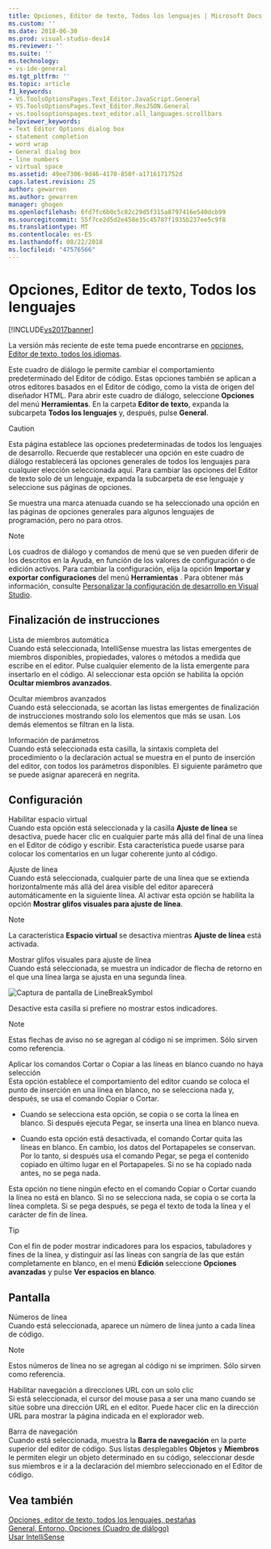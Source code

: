 ```yaml
---
title: Opciones, Editor de texto, Todos los lenguajes | Microsoft Docs
ms.custom: ''
ms.date: 2018-06-30
ms.prod: visual-studio-dev14
ms.reviewer: ''
ms.suite: ''
ms.technology:
- vs-ide-general
ms.tgt_pltfrm: ''
ms.topic: article
f1_keywords:
- VS.ToolsOptionsPages.Text_Editor.JavaScript.General
- VS.ToolsOptionsPages.Text_Editor.ResJSON.General
- vs.toolsoptionspages.text_editor.all_languages.scrollbars
helpviewer_keywords:
- Text Editor Options dialog box
- statement completion
- word wrap
- General dialog box
- line numbers
- virtual space
ms.assetid: 49ee7306-9d46-4170-850f-a1716171752d
caps.latest.revision: 25
author: gewarren
ms.author: gewarren
manager: ghogen
ms.openlocfilehash: 6fd7fc6b0c5c82c29d5f315a8797416e540dcb99
ms.sourcegitcommit: 55f7ce2d5d2e458e35c45787f1935b237ee5c9f8
ms.translationtype: MT
ms.contentlocale: es-ES
ms.lasthandoff: 08/22/2018
ms.locfileid: "47576566"
---
```

# <a name="options-text-editor-all-languages"></a>Opciones, Editor de texto, Todos los lenguajes
[!INCLUDE[vs2017banner](../../includes/vs2017banner.md)]

La versión más reciente de este tema puede encontrarse en [opciones, Editor de texto, todos los idiomas](https://docs.microsoft.com/visualstudio/ide/reference/options-text-editor-all-languages).  
  
  
Este cuadro de diálogo le permite cambiar el comportamiento predeterminado del Editor de código. Estas opciones también se aplican a otros editores basados en el Editor de código, como la vista de origen del diseñador HTML. Para abrir este cuadro de diálogo, seleccione **Opciones** del menú **Herramientas**. En la carpeta **Editor de texto**, expanda la subcarpeta **Todos los lenguajes** y, después, pulse **General**.  
  
> [!CAUTION]
>  Esta página establece las opciones predeterminadas de todos los lenguajes de desarrollo. Recuerde que restablecer una opción en este cuadro de diálogo restablecerá las opciones generales de todos los lenguajes para cualquier elección seleccionada aquí. Para cambiar las opciones del Editor de texto solo de un lenguaje, expanda la subcarpeta de ese lenguaje y seleccione sus páginas de opciones.  
  
 Se muestra una marca atenuada cuando se ha seleccionado una opción en las páginas de opciones generales para algunos lenguajes de programación, pero no para otros.  
  
> [!NOTE]
>  Los cuadros de diálogo y comandos de menú que se ven pueden diferir de los descritos en la Ayuda, en función de los valores de configuración o de edición activos. Para cambiar la configuración, elija la opción **Importar y exportar configuraciones** del menú **Herramientas** . Para obtener más información, consulte [Personalizar la configuración de desarrollo en Visual Studio](http://msdn.microsoft.com/en-us/22c4debb-4e31-47a8-8f19-16f328d7dcd3).  
  
## <a name="statement-completion"></a>Finalización de instrucciones  
 Lista de miembros automática  
 Cuando está seleccionada, IntelliSense muestra las listas emergentes de miembros disponibles, propiedades, valores o métodos a medida que escribe en el editor. Pulse cualquier elemento de la lista emergente para insertarlo en el código. Al seleccionar esta opción se habilita la opción **Ocultar miembros avanzados**.  
  
 Ocultar miembros avanzados  
 Cuando está seleccionada, se acortan las listas emergentes de finalización de instrucciones mostrando solo los elementos que más se usan. Los demás elementos se filtran en la lista.  
  
 Información de parámetros  
 Cuando está seleccionada esta casilla, la sintaxis completa del procedimiento o la declaración actual se muestra en el punto de inserción del editor, con todos los parámetros disponibles. El siguiente parámetro que se puede asignar aparecerá en negrita.  
  
## <a name="settings"></a>Configuración  
 Habilitar espacio virtual  
 Cuando esta opción está seleccionada y la casilla **Ajuste de línea** se desactiva, puede hacer clic en cualquier parte más allá del final de una línea en el Editor de código y escribir. Esta característica puede usarse para colocar los comentarios en un lugar coherente junto al código.  
  
 Ajuste de línea  
 Cuando está seleccionada, cualquier parte de una línea que se extienda horizontalmente más allá del área visible del editor aparecerá automáticamente en la siguiente línea. Al activar esta opción se habilita la opción **Mostrar glifos visuales para ajuste de línea**.  
  
> [!NOTE]
>  La característica **Espacio virtual** se desactiva mientras **Ajuste de línea** está activada.  
  
 Mostrar glifos visuales para ajuste de línea  
 Cuando está seleccionada, se muestra un indicador de flecha de retorno en el que una línea larga se ajusta en una segunda línea.  
  
 ![Captura de pantalla de LineBreakSymbol](../../ide/reference/media/linebreak.gif "linebreak")  
  
 Desactive esta casilla si prefiere no mostrar estos indicadores.  
  
> [!NOTE]
>  Estas flechas de aviso no se agregan al código ni se imprimen. Sólo sirven como referencia.  
  
 Aplicar los comandos Cortar o Copiar a las líneas en blanco cuando no haya selección  
 Esta opción establece el comportamiento del editor cuando se coloca el punto de inserción en una línea en blanco, no se selecciona nada y, después, se usa el comando Copiar o Cortar.  
  
-   Cuando se selecciona esta opción, se copia o se corta la línea en blanco. Si después ejecuta Pegar, se inserta una línea en blanco nueva.  
  
-   Cuando esta opción está desactivada, el comando Cortar quita las líneas en blanco. En cambio, los datos del Portapapeles se conservan. Por lo tanto, si después usa el comando Pegar, se pega el contenido copiado en último lugar en el Portapapeles. Si no se ha copiado nada antes, no se pega nada.  
  
 Esta opción no tiene ningún efecto en el comando Copiar o Cortar cuando la línea no está en blanco. Si no se selecciona nada, se copia o se corta la línea completa. Si se pega después, se pega el texto de toda la línea y el carácter de fin de línea.  
  
> [!TIP]
>  Con el fin de poder mostrar indicadores para los espacios, tabuladores y fines de la línea, y distinguir así las líneas con sangría de las que están completamente en blanco, en el menú **Edición** seleccione **Opciones avanzadas** y pulse **Ver espacios en blanco**.  
  
## <a name="display"></a>Pantalla  
 Números de línea  
 Cuando está seleccionada, aparece un número de línea junto a cada línea de código.  
  
> [!NOTE]
>  Estos números de línea no se agregan al código ni se imprimen. Sólo sirven como referencia.  
  
 Habilitar navegación a direcciones URL con un solo clic  
 Si está seleccionada, el cursor del mouse pasa a ser una mano cuando se sitúe sobre una dirección URL en el editor. Puede hacer clic en la dirección URL para mostrar la página indicada en el explorador web.  
  
 Barra de navegación  
 Cuando está seleccionada, muestra la **Barra de navegación** en la parte superior del editor de código. Sus listas desplegables **Objetos** y **Miembros** le permiten elegir un objeto determinado en su código, seleccionar desde sus miembros e ir a la declaración del miembro seleccionado en el Editor de código.  
  
## <a name="see-also"></a>Vea también  
 [Opciones, editor de texto, todos los lenguajes, pestañas](../../ide/reference/options-text-editor-all-languages-tabs.md)   
 [General, Entorno, Opciones (Cuadro de diálogo)](../../ide/reference/general-environment-options-dialog-box.md)   
 [Usar IntelliSense](../../ide/using-intellisense.md)



